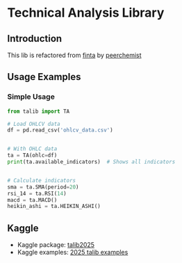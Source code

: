 # Technical Analysis Library

## Introduction

This lib is refactored from [finta](https://github.com/peerchemist/finta/tree/master) by [peerchemist](https://github.com/peerchemist)

## Usage Examples

### Simple Usage

```python
from talib import TA

# Load OHLCV data
df = pd.read_csv('ohlcv_data.csv')


# With OHLC data
ta = TA(ohlc=df)
print(ta.available_indicators)  # Shows all indicators


# Calculate indicators
sma = ta.SMA(period=20)  
rsi_14 = ta.RSI(14)
macd = ta.MACD()
heikin_ashi = ta.HEIKIN_ASHI()
```


## Kaggle

- Kaggle package: [talib2025](https://www.kaggle.com/datasets/xxxxyyyy80008/talib2025)
- Kaggle examples: [2025 talib examples](https://www.kaggle.com/code/xxxxyyyy80008/2025-talib-examples/)